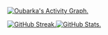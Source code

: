 <!-- Contribution Graph -->
[![Oubarka's Activity Graph.](https://github-readme-activity-graph.vercel.app/graph?username=droubarka&theme=react-dark)](https://github.com/droubarka/droubarka)

<a href="https://github.com/droubarka/droubarka">
	<div>
	<div style="display: flex;">
		<img alt="GitHub Streak." src="https://streak-stats.demolab.com?user=droubarka&theme=react&card_width=400" style="text-align: left"/>
		<img alt="GitHub Stats." src="https://github-readme-stats.vercel.app/api?username=droubarka&show_icons=true&theme=react&rank_icon=github&card_width=300"/>
	</div>
	</div>
</a>
